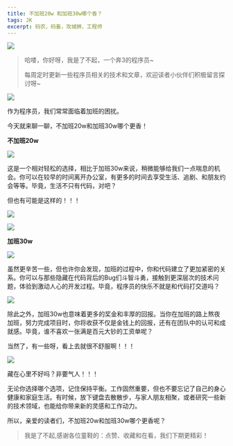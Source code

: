 ```yaml
---
title: 不加班20w 和加班30w哪个香？
tags: JK
excerpt: 码农，码畜，攻城狮，工程师
---
```


![](https://files.mdnice.com/user/27386/5f76005d-52c5-4129-9cbb-27f2029a0e18.png)


> 哈喽，你好呀，我是了不起，一个奔3的程序员~ 
>
> 每周定时更新一些程序员相关的技术和文章，欢迎读者小伙伴们积极留言探讨呀~

 ![](https://files.mdnice.com/user/27386/dc8ed67e-ecee-45cc-87fa-2bf02c544bd2.png)

作为程序员，我们常常面临着加班的困扰。

今天就来聊一聊，不加班20w和加班30w哪个更香！

**不加班20w**

![](https://files.mdnice.com/user/27386/bf463b0c-9f0a-496a-9d43-f77ec6abfe5f.png)

这是一个相对轻松的选择，相比于加班30w来说，稍微能够给我们一点喘息的机会。你可以在较早的时间离开办公室，有更多的时间去享受生活、追剧、和朋友约会等等。毕竟，生活不只有代码，对吧？

但也有可能是这样的！！！

![](https://files.mdnice.com/user/27386/a11ff2cb-d6ca-479c-b772-310a4d8fb1d3.png)

![](https://files.mdnice.com/user/27386/5c89d8e4-763c-4030-9c1e-2806c048948f.png)

**加班30w**

![](https://files.mdnice.com/user/27386/a7f0bf3b-c8d3-47b0-857f-05975fe31217.png)

虽然更辛苦一些，但也许你会发现，加班的过程中，你和代码建立了更加紧密的关系。你可以与那些隐藏在代码背后的Bug们斗智斗勇，接触到更深层次的技术问题，体验到激动人心的开发过程。毕竟，程序员的快乐不就是和代码打交道吗？

![](https://files.mdnice.com/user/27386/4321c3c4-51b3-41d4-b553-410a549f1089.png)

除此之外，加班30w也意味着更多的奖金和丰厚的回报。当你在加班的路上熬夜加班，努力完成项目时，你将收获不仅是金钱上的回报，还有在团队中的认可和成就感。毕竟，谁不喜欢一张满是百元大钞的工资单呢？

当然了，有一些呀，看上去就很不舒服啊！！！

![](https://files.mdnice.com/user/27386/a87e6b42-69ce-4b73-a85b-abe402557131.png)

藏在心里不好吗？非要气人！！！

无论你选择哪个选项，记住保持平衡。工作固然重要，但也不要忘记了自己的身心健康和家庭生活。有时候，放下键盘去散散步，与家人朋友相聚，或者研究一些新的技术领域，也能给你带来新的灵感和工作动力。

所以，亲爱的读者们，不加班20w和加班30w哪个更香呢？



>我是了不起,感谢各位童鞋的：点赞、收藏和在看，我们下期更精彩！